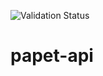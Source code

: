 ![Validation Status](http://validator.swagger.io/validator?url=https://raw.githubusercontent.com/gbalnis/papet-api/master/papet-api.yaml)
# papet-api

